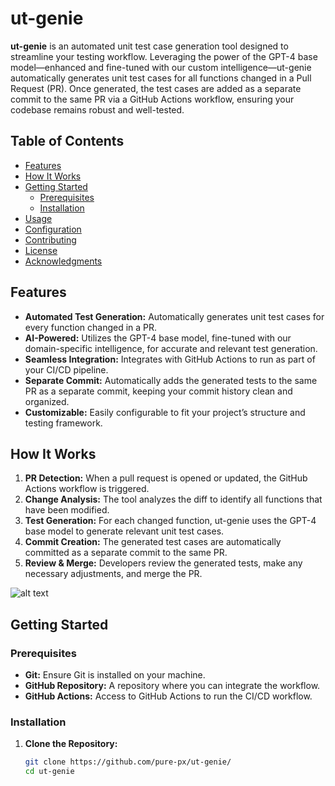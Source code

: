 # ut-genie

**ut-genie** is an automated unit test case generation tool designed to streamline your testing workflow. Leveraging the power of the GPT-4 base model—enhanced and fine-tuned with our custom intelligence—ut-genie automatically generates unit test cases for all functions changed in a Pull Request (PR). Once generated, the test cases are added as a separate commit to the same PR via a GitHub Actions workflow, ensuring your codebase remains robust and well-tested.

## Table of Contents

- [Features](#features)
- [How It Works](#how-it-works)
- [Getting Started](#getting-started)
  - [Prerequisites](#prerequisites)
  - [Installation](#installation)
- [Usage](#usage)
- [Configuration](#configuration)
- [Contributing](#contributing)
- [License](#license)
- [Acknowledgments](#acknowledgments)

## Features

- **Automated Test Generation:** Automatically generates unit test cases for every function changed in a PR.
- **AI-Powered:** Utilizes the GPT-4 base model, fine-tuned with our domain-specific intelligence, for accurate and relevant test generation.
- **Seamless Integration:** Integrates with GitHub Actions to run as part of your CI/CD pipeline.
- **Separate Commit:** Automatically adds the generated tests to the same PR as a separate commit, keeping your commit history clean and organized.
- **Customizable:** Easily configurable to fit your project’s structure and testing framework.

## How It Works

1. **PR Detection:** When a pull request is opened or updated, the GitHub Actions workflow is triggered.
2. **Change Analysis:** The tool analyzes the diff to identify all functions that have been modified.
3. **Test Generation:** For each changed function, ut-genie uses the GPT-4 base model to generate relevant unit test cases.
4. **Commit Creation:** The generated test cases are automatically committed as a separate commit to the same PR.
5. **Review & Merge:** Developers review the generated tests, make any necessary adjustments, and merge the PR.

![alt text](https://github.com/Abhisheka-KS/ut-genie/master/image.png?raw=true)

## Getting Started

### Prerequisites

- **Git:** Ensure Git is installed on your machine.
- **GitHub Repository:** A repository where you can integrate the workflow.
- **GitHub Actions:** Access to GitHub Actions to run the CI/CD workflow.

### Installation

1. **Clone the Repository:**

   ```bash
   git clone https://github.com/pure-px/ut-genie/
   cd ut-genie

